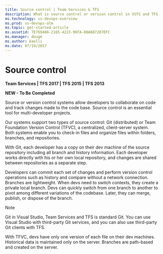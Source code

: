 ```yaml
---
title: Source control | Team Services & TFS
description: What is source control or version control in VSTS and TFS 
ms.technology: vs-devops-overview 
ms.prod: vs-devops-alm
ms.topic: get-started-article  
ms.assetid: 7E769466-2165-4223-96FA-80A687287EFC
ms.manager: douge
ms.author: kaelli
ms.date: 07/19/2017
---
```


# Source control 

<b>Team Services | TFS 2017 | TFS 2015  | TFS 2013</b> 

**NEW - To Be Completed**


Source or version control systems allow developers to collaborate on code and track changes made to the code base. Source control is an essential tool for multi-developer projects.  

Our systems support two types of source control: Git (distributed) or Team Foundation Version Control (TFVC), a centralized, client-server system. Both systems enable you to check-in files and organize files within folders, branches, and repositories. 

With Git, each developer has a copy on their dev machine of the source repository including all branch and history information. Each developer works directly with his or her own local repository, and changes are shared between repositories as a separate step.

Developers can commit each set of changes and perform version control operations such as history and compare without a network connection. Branches are lightweight. When devs need to switch contexts, they create a private local branch. Devs can quickly switch from one branch to another to pivot among different variations of the codebase. Later, they can merge, publish, or dispose of the branch.

>[!NOTE]
>Git in Visual Studio, Team Services and TFS is standard Git. You can use Visual Studio with third-party Git services, and you can also use third-party Git clients with TFS.

With TFVC, devs have only one version of each file on their dev machines. Historical data is maintained only on the server. Branches are path-based and created on the server. 